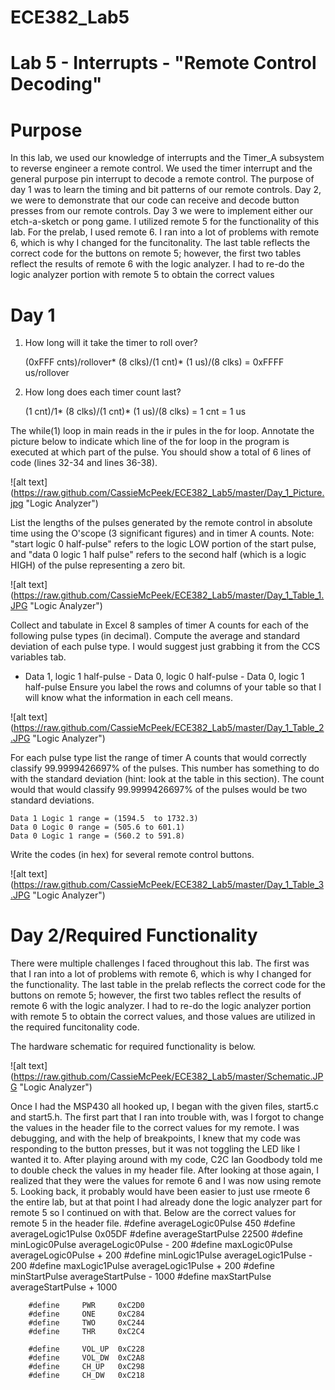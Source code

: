 ECE382_Lab5
===========

# Lab 5 - Interrupts - "Remote Control Decoding"

# Purpose
  In this lab, we used our knowledge of interrupts and the Timer_A subsystem to reverse engineer a remote control. We used the timer interrupt and the general purpose pin interrupt to decode a remote control. The purpose of 
  day 1 was to learn the timing and bit patterns of our remote controls. Day 2, we were to demonstrate that our code can receive and decode button presses from our remote controls. Day 3 we were to implement either our etch-a-sketch or pong game. I utilized remote 5 for the functionality of this lab. For the prelab, I used remote 6. I ran into a lot of problems with remote 6, which is why I changed for the funcitonality.  The last table reflects the correct code for the buttons on remote 5; however, the first two tables reflect the results of remote 6 with the logic analyzer. I had to re-do the logic analyzer portion with remote 5 to obtain the correct values
  
  
# Day 1
1. 	How long will it take the timer to roll over? 
	
	(0xFFF cnts)/rollover*  (8 clks)/(1 cnt)*  (1 us)/(8 clks)   = 0xFFFF us/rollover

2. 	How long does each timer count last?

	(1 cnt)/1*  (8 clks)/(1 cnt)*  (1 us)/(8 clks) = 1 cnt = 1 us

The while(1) loop in main reads in the ir pules in the for loop. 
Annotate the picture below to indicate which line of the for loop in the program is executed at which part of the pulse. You should show a total of 6 lines of code (lines 32-34 and lines 36-38).

![alt text] (https://raw.github.com/CassieMcPeek/ECE382_Lab5/master/Day_1_Picture.jpg "Logic Analyzer")

List the lengths of the pulses generated by the remote control in absolute time using the O'scope (3 significant figures) and in timer A counts. Note: "start logic 0 half-pulse" refers to the logic LOW portion of the start pulse, and "data 0 logic 1 half pulse" refers to the second half (which is a logic HIGH) of the pulse representing a zero bit.

![alt text] (https://raw.github.com/CassieMcPeek/ECE382_Lab5/master/Day_1_Table_1.JPG "Logic Analyzer")


Collect and tabulate in Excel 8 samples of timer A counts for each of the following pulse types (in decimal). Compute the average and standard deviation of each pulse type. I would suggest just grabbing it from the CCS variables tab.
- Data 1, logic 1 half-pulse - Data 0, logic 0 half-pulse - Data 0, logic 1 half-pulse
Ensure you label the rows and columns of your table so that I will know what the information in each cell means.

![alt text] (https://raw.github.com/CassieMcPeek/ECE382_Lab5/master/Day_1_Table_2.JPG "Logic Analyzer")

 For each pulse type list the range of timer A counts that would correctly classify 99.9999426697% of the pulses. This number has something to do with the standard deviation (hint: look at the table in this section).
The count would that would classify 99.9999426697% of the pulses would be two standard deviations.

	Data 1 Logic 1 range = (1594.5  to 1732.3)
	Data 0 Logic 0 range = (505.6 to 601.1)
	Data 0 Logic 1 range = (560.2 to 591.8)
	
Write the codes (in hex) for several remote control buttons.

![alt text] (https://raw.github.com/CassieMcPeek/ECE382_Lab5/master/Day_1_Table_3.JPG "Logic Analyzer")

# Day 2/Required Functionality

There were multiple challenges I faced throughout this lab. The first was that I ran into a lot of problems with remote 6, which is why I changed for the functionality.  The last table in the prelab reflects the correct code for the buttons on remote 5; however, the first two tables reflect the results of remote 6 with the logic analyzer. I had to re-do the logic analyzer portion with remote 5 to obtain the correct values, and those values are utilized in the required funcitonality code. 

The hardware schematic for required functionality is below.

![alt text] (https://raw.github.com/CassieMcPeek/ECE382_Lab5/master/Schematic.JPG "Logic Analyzer")

Once I had the MSP430 all hooked up, I began with the given files, start5.c and start5.h. The first part that I ran into trouble with, was I forgot to change the values in the header file to the correct values for my remote. I was debugging, and with the help of breakpoints, I knew that my code was responding to the button presses, but it was not toggling the LED like I wanted it to. After playing around with my code, C2C Ian Goodbody told me to double check the values in my header file. After looking at those again, I realized that they were the values for remote 6 and I was now using remote 5. Looking back, it probably would have been easier to just use rmeote 6 the entire lab, but at that point I had already done the logic analyzer part for remote 5 so I continued on with that. Below are the correct values for remote 5 in the header file. 
		#define		averageLogic0Pulse	450 
		#define		averageLogic1Pulse	0x05DF
		#define		averageStartPulse	22500 
		#define		minLogic0Pulse		averageLogic0Pulse - 200 
		#define		maxLogic0Pulse		averageLogic0Pulse + 200 
		#define		minLogic1Pulse		averageLogic1Pulse - 200 
		#define		maxLogic1Pulse		averageLogic1Pulse + 200 
		#define		minStartPulse		averageStartPulse - 1000 
		#define		maxStartPulse		averageStartPulse + 1000 

		#define		PWR		0xC2D0 
		#define		ONE		0xC284 
		#define		TWO		0xC244 
		#define		THR		0xC2C4 

		#define		VOL_UP	0xC228 
		#define		VOL_DW	0xC2A8 
		#define		CH_UP	0xC298 
		#define		CH_DW	0xC218 


